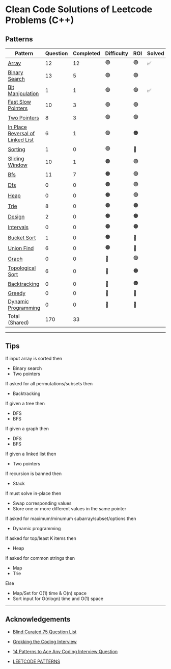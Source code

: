 # Clean Code Solutions of Leetcode Problems (C++)

## Patterns

| Pattern  | Question | Completed | Difficulty | ROI | Solved |
| --- | --- | --- | --- | --- | --- |
| [Array](https://github.com/gyaliniz/leetcode-cpp/tree/main/Patterns/Arrays)| 12 | 12 | 🟢 | 🟢 | ✅ |
| [Binary Search](https://github.com/gyaliniz/leetcode-cpp/tree/main/Patterns/Binary%20Search) | 13 | 5| 🟢 | 🟢 |  |
| [Bit Manipulation](https://github.com/gyaliniz/leetcode-cpp/tree/main/Patterns/Bit%20Manipulation) | 1 | 1 | 🟢 | 🟢 | ✅ |
| [Fast Slow Pointers](https://github.com/gyaliniz/leetcode-cpp/tree/main/Patterns/Fast%20Slow%20Pointers) | 10 | 3 | 🟢 | 🟢 |   |
| [Two Pointers](https://github.com/gyaliniz/leetcode-cpp/tree/main/Patterns/Two%20Pointers) | 8 | 3 | 🟢 | 🟢 |   |
| [In Place Reversal of Linked List](https://github.com/gyaliniz/leetcode-cpp/tree/main/Patterns/In%20Place%20Reversal%20Of%20Linked%20List) | 6 | 1| 🟢 | 🟠 |  |
| [Sorting](https://github.com/gyaliniz/leetcode-cpp/tree/main/Patterns/Sorting) | 1 | 0| 🟢 | 🔴 |  |
| [Sliding Window](https://github.com/gyaliniz/leetcode-cpp/tree/main/Patterns/Sliding%20Window) | 10 | 1| 🟠 | 🟢 |   |
| [Bfs](https://github.com/gyaliniz/leetcode-cpp/tree/main/Patterns/Bfs)| 11 | 7 | 🟠 | 🟢 |  |
| [Dfs](https://github.com/gyaliniz/leetcode-cpp/tree/main/Patterns/Dfs) | 0 | 0| 🟠 | 🟢 |   |
| [Heap](https://github.com/gyaliniz/leetcode-cpp/tree/main/Patterns/Heap) | 0 | 0| 🟠 | 🟢 |  |
| [Trie](https://github.com/gyaliniz/leetcode-cpp/tree/main/Patterns/Trie) | 8 | 0 | 🟠 | 🟠 |  |
| [Design](https://github.com/gyaliniz/leetcode-cpp/tree/main/Patterns/Design) | 2 | 0| 🟠 | 🟠 |   |
| [Intervals](https://github.com/gyaliniz/leetcode-cpp/tree/main/Patterns/Intervals) | 0 | 0| 🟠 | 🟠 | |
| [Bucket Sort](https://github.com/gyaliniz/leetcode-cpp/tree/main/Patterns/Bucket%20Sort) | 1 | 0| 🟠 | 🔴 |  |
| [Union Find](https://github.com/gyaliniz/leetcode-cpp/tree/main/Patterns/Union%20Find) | 6 | 0| 🟠 | 🔴 |  |
| [Graph](https://github.com/gyaliniz/leetcode-cpp/tree/main/Patterns/Graph) | 0 | 0| 🔴 | 🟢 |   |
| [Topological Sort](https://github.com/gyaliniz/leetcode-cpp/tree/main/Patterns/Topological%20Sort) | 6 | 0| 🔴 | 🟠 |  |
| [Backtracking](https://github.com/gyaliniz/leetcode-cpp/tree/main/Patterns/Backtracking) | 0 | 0| 🔴 | 🟠 |  |
| [Greedy](https://github.com/gyaliniz/leetcode-cpp/tree/main/Patterns/Greedy) | 0 | 0| 🔴 | 🔴  |  |
| [Dynamic Programming](https://github.com/gyaliniz/leetcode-cpp/tree/main/Patterns/Dynamic%20Programming) | 0 | 0| 🔴 | 🔴  |  |
| Total (Shared)| 170 | 33 | | |

---

## Tips

If input array is sorted then
- Binary search
- Two pointers

If asked for all permutations/subsets then
- Backtracking

If given a tree then
- DFS
- BFS

If given a graph then
- DFS
- BFS

If given a linked list then
- Two pointers

If recursion is banned then
- Stack

If must solve in-place then
- Swap corresponding values
- Store one or more different values in the same pointer

If asked for maximum/minumum subarray/subset/options then
- Dynamic programming

If asked for top/least K items then
- Heap

If asked for common strings then
- Map
- Trie

Else
- Map/Set for O(1) time & O(n) space
- Sort input for O(nlogn) time and O(1) space

---

## Acknowledgements
- [Blind Curated 75 Question List](https://www.teamblind.com/post/New-Year-Gift---Curated-List-of-Top-100-LeetCode-Questions-to-Save-Your-Time-OaM1orEU)

- [Grokking the Coding Interview](https://www.educative.io/courses/grokking-the-coding-interview)

- [14 Patterns to Ace Any Coding Interview Question](https://hackernoon.com/14-patterns-to-ace-any-coding-interview-question-c5bb3357f6ed)

- [LEETCODE PATTERNS](https://seanprashad.com/leetcode-patterns/)
<!--
| []() | [Go](<..//Solutions/.md>) | 🟢 | |
-->